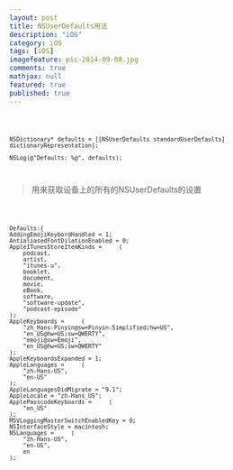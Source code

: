 ```yaml
---
layout: post
title: NSUserDefaults用法
description: "iOS"
category: iOS
tags: [iOS]
imagefeature: pic-2014-09-08.jpg
comments: true
mathjax: null
featured: true
published: true
---
```



<code>

	NSDictionary* defaults = [[NSUserDefaults standardUserDefaults] 	dictionaryRepresentation];
 
	NSLog(@"Defaults: %@", defaults);
</code>

> 用来获取设备上的所有的NSUserDefaults的设置
<code>

	Defaults:{
    AddingEmojiKeybordHandled = 1;
    AntialiasedFontDilationEnabled = 0;
    AppleITunesStoreItemKinds =     (
        podcast,
        artist,
        "itunes-u",
        booklet,
        document,
        movie,
        eBook,
        software,
        "software-update",
        "podcast-episode"
    );
    AppleKeyboards =     (
        "zh_Hans-Pinyin@sw=Pinyin-Simplified;hw=US",
        "en_US@hw=US;sw=QWERTY",
        "emoji@sw=Emoji",
        "en_US@hw=US;sw=QWERTY"
    );
    AppleKeyboardsExpanded = 1;
    AppleLanguages =     (
        "zh-Hans-US",
        "en-US"
    );
    AppleLanguagesDidMigrate = "9.1";
    AppleLocale = "zh-Hans_US";
    ApplePasscodeKeyboards =     (
        "en_US"
    );
    MSVLoggingMasterSwitchEnabledKey = 0;
    NSInterfaceStyle = macintosh;
    NSLanguages =     (
        "zh-Hans-US",
        "en-US",
        en
    );
</code>



